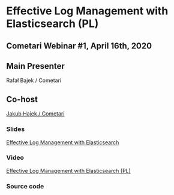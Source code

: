 # Effective Log Management with Elasticsearch (PL)

## Cometari Webinar #1, April 16th, 2020

## Main Presenter

Rafał Bajek / Cometari

## Co-host

[Jakub Hajek / Cometari](https://github.com/jakubhajek)

### Slides

[Effective Log Management with Elasticsearch](effective-logmanagment-with-elasticsearch.pdf)

### Video 

[Effective Log Management with Elasticsearch (PL)](https://youtu.be/UWQUpNL6NH0)

### Source code


